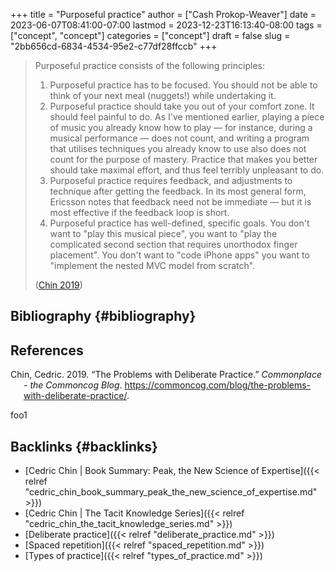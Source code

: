 +++
title = "Purposeful practice"
author = ["Cash Prokop-Weaver"]
date = 2023-06-07T08:41:00-07:00
lastmod = 2023-12-23T16:13:40-08:00
tags = ["concept", "concept"]
categories = ["concept"]
draft = false
slug = "2bb656cd-6834-4534-95e2-c77df28ffccb"
+++

> Purposeful practice consists of the following principles:
>
> 1.  Purposeful practice has to be focused. You should not be able to think of your next meal (nuggets!) while undertaking it.
> 2.  Purposeful practice should take you out of your comfort zone. It should feel painful to do. As I've mentioned earlier, playing a piece of music you already know how to play — for instance, during a musical performance — does not count, and writing a program that utilises techniques you already know to use also does not count for the purpose of mastery. Practice that makes you better should take maximal effort, and thus feel terribly unpleasant to do.
> 3.  Purposeful practice requires feedback, and adjustments to technique after getting the feedback. In its most general form, Ericsson notes that feedback need not be immediate — but it is most effective if the feedback loop is short.
> 4.  Purposeful practice has well-defined, specific goals. You don't want to "play this musical piece", you want to "play the complicated second section that requires unorthodox finger placement". You don't want to "code iPhone apps" you want to "implement the nested MVC model from scratch".
>
> (<a href="#citeproc_bib_item_1">Chin 2019</a>)


## Bibliography {#bibliography}

## References

<style>.csl-entry{text-indent: -1.5em; margin-left: 1.5em;}</style><div class="csl-bib-body">
  <div class="csl-entry"><a id="citeproc_bib_item_1"></a>Chin, Cedric. 2019. “The Problems with Deliberate Practice.” <i>Commonplace - the Commoncog Blog</i>. <a href="https://commoncog.com/blog/the-problems-with-deliberate-practice/">https://commoncog.com/blog/the-problems-with-deliberate-practice/</a>.</div>
</div>

foo1


## Backlinks {#backlinks}

-   [Cedric Chin | Book Summary: Peak, the New Science of Expertise]({{< relref "cedric_chin_book_summary_peak_the_new_science_of_expertise.md" >}})
-   [Cedric Chin | The Tacit Knowledge Series]({{< relref "cedric_chin_the_tacit_knowledge_series.md" >}})
-   [Deliberate practice]({{< relref "deliberate_practice.md" >}})
-   [Spaced repetition]({{< relref "spaced_repetition.md" >}})
-   [Types of practice]({{< relref "types_of_practice.md" >}})
